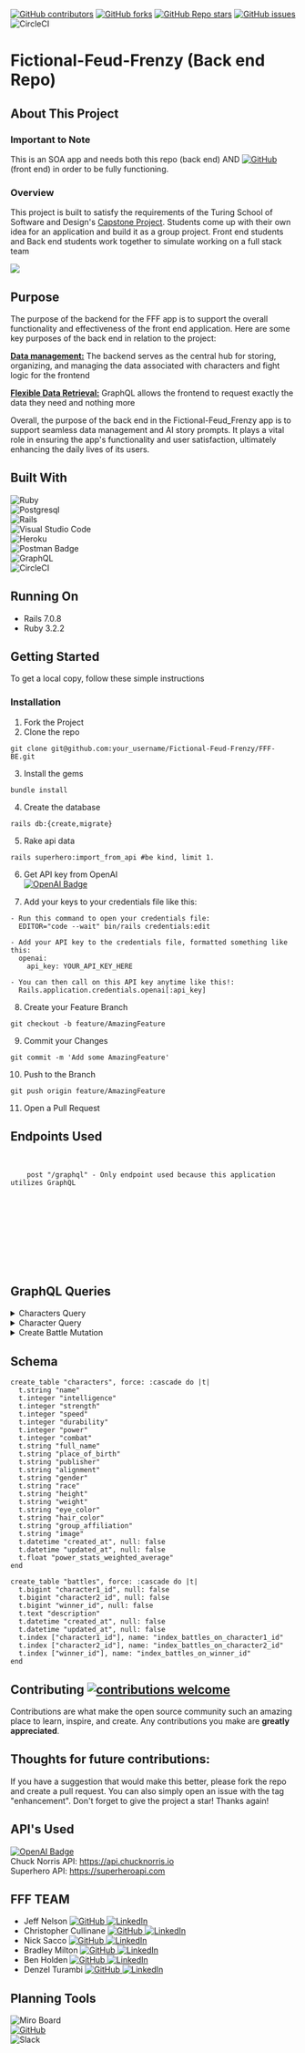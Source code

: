 [![GitHub contributors](https://img.shields.io/github/contributors/Fictional-Feud-Frenzy/FFF-BE)](https://github.com/Fictional-Feud-Frenzy/FFF-BE/graphs/contributors)
[![GitHub forks](https://img.shields.io/github/forks/Fictional-Feud-Frenzy/FFF-BE)](https://github.com/Fictional-Feud-Frenzy/FFF-BE/forks)
[![GitHub Repo stars](https://img.shields.io/github/stars/Fictional-Feud-Frenzy/FFF-BE)](https://github.com/Fictional-Feud-Frenzy/FFF-BE/stargazers)
[![GitHub issues](https://img.shields.io/github/issues/Fictional-Feud-Frenzy/FFF-BE)](https://github.com/Fictional-Feud-Frenzy/FFF-BE/issues)
![CircleCI](https://img.shields.io/circleci/build/github/Fictional-Feud-Frenzy/FFF-BE/main)

# Fictional-Feud-Frenzy (Back end Repo)



## About This Project
### Important to Note
This is an SOA app and needs both this repo (back end) AND [![GitHub](https://img.shields.io/badge/GitHub-100000?style=for-the-badge&logo=github&logoColor=white)](https://github.com/Fictional-Feud-Frenzy/FFF-FE) (front end) in order to be fully functioning.


### Overview
This project is built to satisfy the requirements of the Turing School of Software and Design's [Capstone Project](https://mod4.turing.edu/projects/capstone/). Students come up with their own idea for an application and build it as a group project. Front end students and Back end students work together to simulate working on a full stack team

<img src="app/assets/fff-logo-white.png">
                    
## Purpose

The purpose of the backend for the FFF app is to support the overall functionality and effectiveness of the front end application. Here are some key purposes of the back end in relation to the project:

<b><u>Data management:</u></b> The backend serves as the central hub for storing, organizing, and managing the data associated with characters and fight logic for the frontend

<b><u>Flexible Data Retrieval:</u></b> GraphQL allows the frontend to request exactly the data they need and nothing more

Overall, the purpose of the back end in the Fictional-Feud_Frenzy app is to support seamless data management and AI story prompts. It plays a vital role in ensuring the app's functionality and user satisfaction, ultimately enhancing the daily lives of its users.

## Built With
![Ruby](https://img.shields.io/badge/ruby-%23CC342D.svg?style=for-the-badge&logo=ruby&logoColor=white)</br>
![Postgresql](https://img.shields.io/badge/PostgreSQL-316192?style=for-the-badge&logo=postgresql&logoColor=white)</br>
![Rails](https://img.shields.io/badge/rails-%23CC0000.svg?style=for-the-badge&logo=ruby-on-rails&logoColor=white)</br>
![Visual Studio Code](https://img.shields.io/badge/Visual%20Studio%20Code-0078d7.svg?style=for-the-badge&logo=visual-studio-code&logoColor=white)</br>
![Heroku](https://img.shields.io/badge/heroku-%23430098.svg?style=for-the-badge&logo=heroku&logoColor=white)</br>
![Postman Badge](https://img.shields.io/badge/Postman-FF6C37?logo=postman&logoColor=fff&style=for-the-badge)</br>
![GraphQL](https://img.shields.io/badge/-GraphQL-E10098?style=for-the-badge&logo=graphql&logoColor=white)</br>
![CircleCI](https://img.shields.io/badge/circle%20ci-%23161616.svg?style=for-the-badge&logo=circleci&logoColor=white)





## Running On
  - Rails 7.0.8
  - Ruby 3.2.2

## <b>Getting Started</b>

To get a local copy, follow these simple instructions

### <b>Installation</b>

1. Fork the Project
2. Clone the repo 
``` 
git clone git@github.com:your_username/Fictional-Feud-Frenzy/FFF-BE.git
```
3. Install the gems
```
bundle install
```
4. Create the database
```
rails db:{create,migrate}
```

5. Rake api data
```
rails superhero:import_from_api #be kind, limit 1.
```

6. Get API key from OpenAI<br>
[![OpenAI Badge](https://img.shields.io/badge/OpenAI-412991?logo=openai&logoColor=fff&style=for-the-badge)](https://platform.openai.com/)<br>

7. Add your keys to your credentials file like this:
```
- Run this command to open your credentials file:
  EDITOR="code --wait" bin/rails credentials:edit
  
- Add your API key to the credentials file, formatted something like this:
  openai:
    api_key: YOUR_API_KEY_HERE
  
- You can then call on this API key anytime like this!:
  Rails.application.credentials.openai[:api_key]
```
8. Create your Feature Branch 
```
git checkout -b feature/AmazingFeature
```
9. Commit your Changes 
```
git commit -m 'Add some AmazingFeature' 
```
10. Push to the Branch 
```
git push origin feature/AmazingFeature
```
11. Open a Pull Request

## Endpoints Used
<div style="overflow: auto; height: 200px;">
  <pre>
    <code>
    post "/graphql" - Only endpoint used because this application utilizes GraphQL
    </code>
  </pre>
</div>

## GraphQL Queries
<details>
<summary>Characters Query</summary>
  
```graphql
query characters {
  characters {
      id
      name
      intelligence
      strength
      speed
      durability
      power
      combat
      fullName
      publisher
      alignment
      image
      // any other character value could also be queried
  }
}
```
Expected Response:
```json
{"data"=>
  {"characters"=>
    [{"id"=>"583",
      "name"=>"Character 1",
      "intelligence"=>80,
      "strength"=>90,
      "speed"=>70,
      "durability"=>85,
      "power"=>75,
      "combat"=>88,
      "fullName"=>"Full Name 1",
      "publisher"=>"Publisher 1",
      "alignment"=>"Good",
      "image"=>"image_url_1"},
     {"id"=>"584",
      "name"=>"Character 2",
      "intelligence"=>85,
      "strength"=>92,
      "speed"=>75,
      "durability"=>80,
      "power"=>78,
      "combat"=>90,
      "fullName"=>"Full Name 2",
      "publisher"=>"Publisher 2",
      "alignment"=>"Evil",
      "image"=>"image_url_2"},
     {"id"=>"585",
      "name"=>"Character 3",
      "intelligence"=>88,
      "strength"=>87,
      "speed"=>78,
      "durability"=>89,
      "power"=>82,
      "combat"=>85,
      "fullName"=>"Full Name 3",
      "publisher"=>"Publisher 1",
      "alignment"=>"Neutral",
      "image"=>"image_url_3"},
      {...}
    ]
  }
}
```
</details>

<details>
<summary>Character Query</summary>
  
```graphql
  query Character($id: ID!) {
    character (id: $id) {
      id
      name
      intelligence
      strength
      speed
      durability
      power
      combat
      fullName
      placeOfBirth
      publisher
      alignment
      gender
      race
      height
      weight
      eyeColor
      hairColor
      groupAffiliation
      image
      powerStatsWeightedAverage
      // again, any character object value in the db is available
    }
  }
```
  
Expected Response:
```json
{"data"=>
  {"character"=>
    {"id"=>"591",
     "name"=>"Character 1",
     "intelligence"=>80,
     "strength"=>90,
     "speed"=>70,
     "durability"=>85,
     "power"=>75,
     "combat"=>88,
     "fullName"=>"Full Name 1",
     "placeOfBirth"=>"moon",
     "publisher"=>"Publisher 1",
     "alignment"=>"Good",
     "gender"=>"male",
     "race"=>"white",
     "height"=>"4'3",
     "weight"=>"105",
     "eyeColor"=>"blue",
     "hairColor"=>"brown",
     "groupAffiliation"=>"cool guys",
     "image"=>"image_url_1",
     "powerStatsWeightedAverage"=>80.0
    }
  }
}
```
</details>

<details>
<summary>Create Battle Mutation</summary>

```graphql
mutation ($character1: Int!, $character2: Int!){
  createBattle(character1: $character1, character2: $character2) {
    id
    character1 { // a character object
      id
    }
    character2 { // same
      id
    }
    winner { // also a character object
      id
      name
    }
    description
    // createdAt, updatedAt
  }
}
```

Expected Response:
```json
{"data"=>
  {"createBattle"=>
    {"id"=>"59",
     "character1"=>{"id"=>"592"},
     "character2"=>{"id"=>"593"},
     "winner"=>{"id"=>"592", "fullName"=>"Full Name 1"},
     "description"=>"In the realm of Hesperia, a land shrouded in mystery and magic, an epic battle unfolded between two formidable warriors..."
    }
  }
}
```
</details>

## Schema
```
create_table "characters", force: :cascade do |t|
  t.string "name"
  t.integer "intelligence"
  t.integer "strength"
  t.integer "speed"
  t.integer "durability"
  t.integer "power"
  t.integer "combat"
  t.string "full_name"
  t.string "place_of_birth"
  t.string "publisher"
  t.string "alignment"
  t.string "gender"
  t.string "race"
  t.string "height"
  t.string "weight"
  t.string "eye_color"
  t.string "hair_color"
  t.string "group_affiliation"
  t.string "image"
  t.datetime "created_at", null: false
  t.datetime "updated_at", null: false
  t.float "power_stats_weighted_average"
end

create_table "battles", force: :cascade do |t|
  t.bigint "character1_id", null: false
  t.bigint "character2_id", null: false
  t.bigint "winner_id", null: false
  t.text "description"
  t.datetime "created_at", null: false
  t.datetime "updated_at", null: false
  t.index ["character1_id"], name: "index_battles_on_character1_id"
  t.index ["character2_id"], name: "index_battles_on_character2_id"
  t.index ["winner_id"], name: "index_battles_on_winner_id"
end
```

## Contributing  [![contributions welcome](https://img.shields.io/badge/contributions-welcome-brightgreen.svg?style=flat)](https://github.com/Fictional-Feud-Frenzy/FFF-BE/issues)
Contributions are what make the open source community such an amazing place to learn, inspire, and create. Any contributions you make are **greatly appreciated**.

## Thoughts for future contributions:


If you have a suggestion that would make this better, please fork the repo and create a pull request. You can also simply open an issue with the tag "enhancement".
Don't forget to give the project a star! Thanks again!

## API's Used
[![OpenAI Badge](https://img.shields.io/badge/OpenAI-412991?logo=openai&logoColor=fff&style=for-the-badge)](https://platform.openai.com/)<br>
Chuck Norris API: https://api.chucknorris.io </br>
Superhero API: https://superheroapi.com


## FFF TEAM


- Jeff Nelson [![GitHub](https://img.shields.io/badge/GitHub-100000?style=for-the-badge&logo=github&logoColor=white) ](https://github.com/jpnelson85) [![LinkedIn](https://img.shields.io/badge/LinkedIn-0077B5?style=for-the-badge&logo=linkedin&logoColor=white) ](https://www.linkedin.com/in/jeff-nelson-307aba45/)
- Christopher Cullinane [![GitHub](https://img.shields.io/badge/GitHub-100000?style=for-the-badge&logo=github&logoColor=white) ](https://github.com/topher-nullset) [![LinkedIn](https://img.shields.io/badge/LinkedIn-0077B5?style=for-the-badge&logo=linkedin&logoColor=white) ](https://www.linkedin.com/in/chris-cullinane-be/)
- Nick Sacco [![GitHub](https://img.shields.io/badge/GitHub-100000?style=for-the-badge&logo=github&logoColor=white) ](https://github.com/sicknacco) [![LinkedIn](https://img.shields.io/badge/LinkedIn-0077B5?style=for-the-badge&logo=linkedin&logoColor=white) ](https://www.linkedin.com/in/nick-sacco/)
- Bradley Milton [![GitHub](https://img.shields.io/badge/GitHub-100000?style=for-the-badge&logo=github&logoColor=white) ](https://github.com/brad2412) [![LinkedIn](https://img.shields.io/badge/LinkedIn-0077B5?style=for-the-badge&logo=linkedin&logoColor=white) ](https://www.linkedin.com/in/bradley-milton-01a814132/)
- Ben Holden [![GitHub](https://img.shields.io/badge/GitHub-100000?style=for-the-badge&logo=github&logoColor=white) ](https://github.com/BenHolden010) [![LinkedIn](https://img.shields.io/badge/LinkedIn-0077B5?style=for-the-badge&logo=linkedin&logoColor=white) ](https://www.linkedin.com/in/ben-holden-5115b8183)
- Denzel Turambi [![GitHub](https://img.shields.io/badge/GitHub-100000?style=for-the-badge&logo=github&logoColor=white) ](https://github.com/Denzel-Turambi) [![LinkedIn](https://img.shields.io/badge/LinkedIn-0077B5?style=for-the-badge&logo=linkedin&logoColor=white) ](https://www.linkedin.com/in/denzel-turambi-71a298267/)

## Planning Tools
![Miro Board](https://img.shields.io/badge/Miro-050038?style=for-the-badge&logo=Miro&logoColor=white)</br>
[![GitHub](https://img.shields.io/badge/GitHub-100000?style=for-the-badge&logo=github&logoColor=white) ](https://github.com/orgs/Fictional-Feud-Frenzy/projects/1)</br>
![Slack](https://img.shields.io/badge/Slack-4A154B?style=for-the-badge&logo=slack&logoColor=white)
